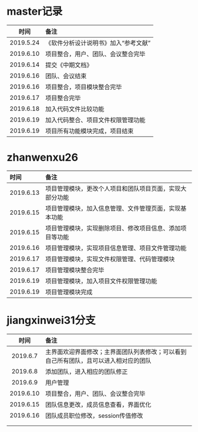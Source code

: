 # master记录

|   时间    | 备注                                 |
| :-------: | :----------------------------------- |
| 2019.5.24 | 《软件分析设计说明书》加入“参考文献” |
| 2019.6.10 | 项目整合，用户、团队、会议整合完毕   |
| 2019.6.14 | 提交《中期文档》                     |
| 2019.6.16 | 团队、会议结束                       |
| 2019.6.16 | 项目整合，项目模块整合完毕           |
| 2019.6.17 | 项目整合完毕                         |
| 2019.6.18 | 加入代码文件比较功能                 |
| 2019.6.19 | 加入代码整合、项目文件权限管理功能   |
| 2019.6.19 | 项目所有功能模块完成，项目结束       |



# zhanwenxu26

| 时间      | 备注                                                     |
| :-------- | :------------------------------------------------------- |
| 2019.6.13 | 项目管理模块，更改个人项目和团队项目页面，实现大部分功能 |
| 2019.6.15 | 项目管理模块，加入信息管理、文件管理页面，实现基本功能   |
| 2019.6.15 | 项目管理模块，实现删除项目、修改项目信息、添加项目等功能 |
| 2019.6.16 | 项目管理模块，实现项目信息管理、项目文件管理功能         |
| 2019.6.17 | 项目管理模块，实现文件权限管理、代码管理模块             |
| 2019.6.17 | 项目管理模块整合完毕                                     |
| 2019.6.19 | 项目管理模块，加入项目文件权限管理功能                   |
| 2019.6.19 | 项目管理模块完成                                         |



# jiangxinwei31分支

|   时间    | 备注                                                         |
| :-------: | :----------------------------------------------------------- |
| 2019.6.7  | 主界面欢迎界面修改；主界面团队列表修改；可以看到自己所有团队，且可以进入相对应的团队 |
| 2019.6.8  | 添加团队，进入相应的团队修正                                 |
| 2019.6.9  | 用户管理                                                     |
| 2019.6.10 | 项目整合，用户、团队、会议整合完毕                           |
| 2019.6.15 | 团队信息更改，成员信息查看，界面优化                         |
| 2019.6.16 | 团队成员职位修改，session传值修改                            |
|           |                                                              |
|           |                                                              |





